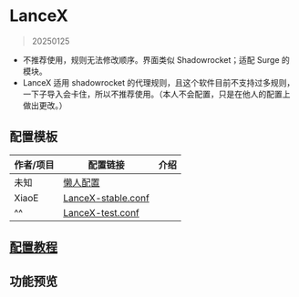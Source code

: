 # LanceX
> 20250125
- 不推荐使用，规则无法修改顺序。界面类似 Shadowrocket；适配 Surge 的模块。
- LanceX 适用 shadowrocket 的代理规则，且这个软件目前不支持过多规则，一下子导入会卡住，所以不推荐使用。（本人不会配置，只是在他人的配置上做出更改。）

## 配置模板

| 作者/项目 | 配置链接                                                                                                                                                                      | 介绍  |
| ----- | ------------------------------------------------------------------------------------------------------------------------------------------------------------------------- | --- |
| 未知    | [懒人配置](https://raw.githubusercontent.com/LaolunsiG/XiaoE_PCR/main/Config_File/LanceX/LanceX%20%E7%A4%BA%E4%BE%8B%E9%85%8D%E7%BD%AE/LanceX%20TG%20%E9%A2%91%E9%81%93.conf) |     |
| XiaoE | [LanceX-stable.conf](https://raw.githubusercontent.com/LaolunsiG/PCR/refs/heads/main/Config_File/LanceX/LanceX-stable.conf)                                               |     |
| ^^    | [LanceX-test.conf](https://raw.githubusercontent.com/LaolunsiG/PCR/refs/heads/main/Config_File/LanceX/LanceX-test.conf)                                                   |     |

## [配置教程](https://github.com/LaolunsiG/PCR/blob/main/Agency_Wiki/%E4%BB%A3%E7%90%86%E5%B7%A5%E5%85%B7%E9%85%8D%E7%BD%AE%E6%95%99%E7%A8%8B/LanceX%20%E9%85%8D%E7%BD%AE%E6%95%99%E7%A8%8B.md)

## 功能预览





